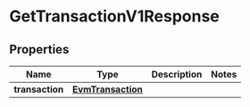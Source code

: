 

# GetTransactionV1Response


## Properties

| Name | Type | Description | Notes |
|------------ | ------------- | ------------- | -------------|
|**transaction** | [**EvmTransaction**](EvmTransaction.md) |  |  |




